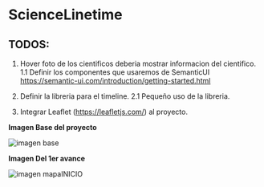 # ScienceLinetime

## TODOS:

1. Hover foto de los cientificos deberia mostrar informacion del cientifico.
1.1 Definir los componentes que usaremos de SemanticUI https://semantic-ui.com/introduction/getting-started.html
2. Definir la libreria para el timeline.
  2.1 Pequeño uso de la libreria.

3. Integrar Leaflet (https://leafletjs.com/) al proyecto.


**Imagen Base del proyecto**

![imagen base](https://fotos.subefotos.com/ec7075c5911d5f4561c11c1d54ee7535o.png)


**Imagen Del 1er avance**

![imagen mapaINICIO](https://fotos.subefotos.com/188ca2c80608c629e4515da38610a4fbo.png)
